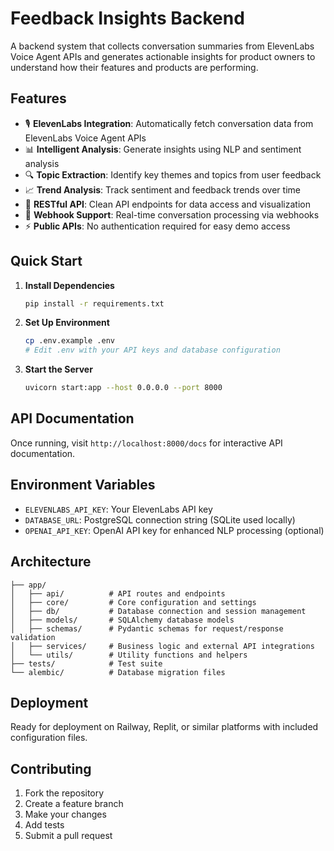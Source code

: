 # Feedback Insights Backend

A backend system that collects conversation summaries from ElevenLabs Voice Agent APIs and generates actionable insights for product owners to understand how their features and products are performing.

## Features

- 🎙️ **ElevenLabs Integration**: Automatically fetch conversation data from ElevenLabs Voice Agent APIs
- 📊 **Intelligent Analysis**: Generate insights using NLP and sentiment analysis
- 🔍 **Topic Extraction**: Identify key themes and topics from user feedback
- 📈 **Trend Analysis**: Track sentiment and feedback trends over time
- 🚀 **RESTful API**: Clean API endpoints for data access and visualization
- 🔄 **Webhook Support**: Real-time conversation processing via webhooks
- ⚡ **Public APIs**: No authentication required for easy demo access

## Quick Start

1. **Install Dependencies**
   ```bash
   pip install -r requirements.txt
   ```

2. **Set Up Environment**
   ```bash
   cp .env.example .env
   # Edit .env with your API keys and database configuration
   ```

3. **Start the Server**
   ```bash
   uvicorn start:app --host 0.0.0.0 --port 8000
   ```

## API Documentation

Once running, visit `http://localhost:8000/docs` for interactive API documentation.

## Environment Variables

- `ELEVENLABS_API_KEY`: Your ElevenLabs API key
- `DATABASE_URL`: PostgreSQL connection string (SQLite used locally)
- `OPENAI_API_KEY`: OpenAI API key for enhanced NLP processing (optional)

## Architecture

```
├── app/
│   ├── api/          # API routes and endpoints
│   ├── core/         # Core configuration and settings
│   ├── db/           # Database connection and session management
│   ├── models/       # SQLAlchemy database models
│   ├── schemas/      # Pydantic schemas for request/response validation
│   ├── services/     # Business logic and external API integrations
│   └── utils/        # Utility functions and helpers
├── tests/            # Test suite
└── alembic/          # Database migration files
```

## Deployment

Ready for deployment on Railway, Replit, or similar platforms with included configuration files.

## Contributing

1. Fork the repository
2. Create a feature branch
3. Make your changes
4. Add tests
5. Submit a pull request
